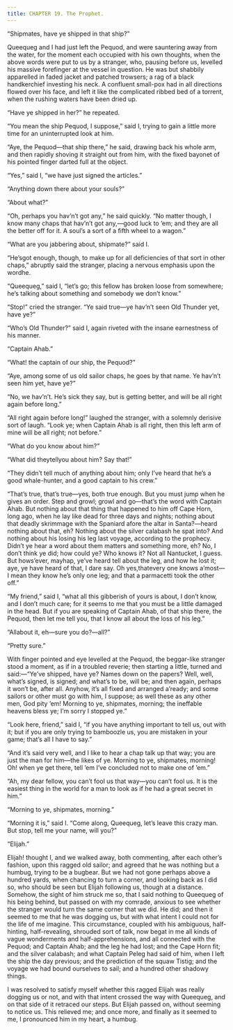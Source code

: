 ```yaml
---
title: CHAPTER 19. The Prophet.
---
```


“Shipmates, have ye shipped in that ship?”

Queequeg and I had just left the Pequod, and were sauntering away from the water, for the moment each occupied with his own thoughts, when the above words were put to us by a stranger, who, pausing before us, levelled his massive forefinger at the vessel in question. He was but shabbily apparelled in faded jacket and patched trowsers; a rag of a black handkerchief investing his neck. A confluent small-pox had in all directions flowed over his face, and left it like the complicated ribbed bed of a torrent, when the rushing waters have been dried up.

“Have ye shipped in her?” he repeated.

“You mean the ship Pequod, I suppose,” said I, trying to gain a little more time for an uninterrupted look at him.

“Aye, the Pequod—that ship there,” he said, drawing back his whole arm, and then rapidly shoving it straight out from him, with the fixed bayonet of his pointed finger darted full at the object.

“Yes,” said I, “we have just signed the articles.”

“Anything down there about your souls?”

“About what?”

“Oh, perhaps you hav’n’t got any,” he said quickly. “No matter though, I know many chaps that hav’n’t got any,—good luck to ’em; and they are all the better off for it. A soul’s a sort of a fifth wheel to a wagon.”

“What are you jabbering about, shipmate?” said I.

“He’sgot enough, though, to make up for all deficiencies of that sort in other chaps,” abruptly said the stranger, placing a nervous emphasis upon the wordhe.

“Queequeg,” said I, “let’s go; this fellow has broken loose from somewhere; he’s talking about something and somebody we don’t know.”

“Stop!” cried the stranger. “Ye said true—ye hav’n’t seen Old Thunder yet, have ye?”

“Who’s Old Thunder?” said I, again riveted with the insane earnestness of his manner.

“Captain Ahab.”

“What! the captain of our ship, the Pequod?”

“Aye, among some of us old sailor chaps, he goes by that name. Ye hav’n’t seen him yet, have ye?”

“No, we hav’n’t. He’s sick they say, but is getting better, and will be all right again before long.”

“All right again before long!” laughed the stranger, with a solemnly derisive sort of laugh. “Look ye; when Captain Ahab is all right, then this left arm of mine will be all right; not before.”

“What do you know about him?”

“What did theytellyou about him? Say that!”

“They didn’t tell much of anything about him; only I’ve heard that he’s a good whale-hunter, and a good captain to his crew.”

“That’s true, that’s true—yes, both true enough. But you must jump when he gives an order. Step and growl; growl and go—that’s the word with Captain Ahab. But nothing about that thing that happened to him off Cape Horn, long ago, when he lay like dead for three days and nights; nothing about that deadly skrimmage with the Spaniard afore the altar in Santa?—heard nothing about that, eh? Nothing about the silver calabash he spat into? And nothing about his losing his leg last voyage, according to the prophecy. Didn’t ye hear a word about them matters and something more, eh? No, I don’t think ye did; how could ye? Who knows it? Not all Nantucket, I guess. But hows’ever, mayhap, ye’ve heard tell about the leg, and how he lost it; aye, ye have heard of that, I dare say. Oh yes,thatevery one knows a’most—I mean they know he’s only one leg; and that a parmacetti took the other off.”

“My friend,” said I, “what all this gibberish of yours is about, I don’t know, and I don’t much care; for it seems to me that you must be a little damaged in the head. But if you are speaking of Captain Ahab, of that ship there, the Pequod, then let me tell you, that I know all about the loss of his leg.”

“Allabout it, eh—sure you do?—all?”

“Pretty sure.”

With finger pointed and eye levelled at the Pequod, the beggar-like stranger stood a moment, as if in a troubled reverie; then starting a little, turned and said:—“Ye’ve shipped, have ye? Names down on the papers? Well, well, what’s signed, is signed; and what’s to be, will be; and then again, perhaps it won’t be, after all. Anyhow, it’s all fixed and arranged a’ready; and some sailors or other must go with him, I suppose; as well these as any other men, God pity ’em! Morning to ye, shipmates, morning; the ineffable heavens bless ye; I’m sorry I stopped ye.”

“Look here, friend,” said I, “if you have anything important to tell us, out with it; but if you are only trying to bamboozle us, you are mistaken in your game; that’s all I have to say.”

“And it’s said very well, and I like to hear a chap talk up that way; you are just the man for him—the likes of ye. Morning to ye, shipmates, morning! Oh! when ye get there, tell ’em I’ve concluded not to make one of ’em.”

“Ah, my dear fellow, you can’t fool us that way—you can’t fool us. It is the easiest thing in the world for a man to look as if he had a great secret in him.”

“Morning to ye, shipmates, morning.”

“Morning it is,” said I. “Come along, Queequeg, let’s leave this crazy man. But stop, tell me your name, will you?”

“Elijah.”

Elijah! thought I, and we walked away, both commenting, after each other’s fashion, upon this ragged old sailor; and agreed that he was nothing but a humbug, trying to be a bugbear. But we had not gone perhaps above a hundred yards, when chancing to turn a corner, and looking back as I did so, who should be seen but Elijah following us, though at a distance. Somehow, the sight of him struck me so, that I said nothing to Queequeg of his being behind, but passed on with my comrade, anxious to see whether the stranger would turn the same corner that we did. He did; and then it seemed to me that he was dogging us, but with what intent I could not for the life of me imagine. This circumstance, coupled with his ambiguous, half-hinting, half-revealing, shrouded sort of talk, now begat in me all kinds of vague wonderments and half-apprehensions, and all connected with the Pequod; and Captain Ahab; and the leg he had lost; and the Cape Horn fit; and the silver calabash; and what Captain Peleg had said of him, when I left the ship the day previous; and the prediction of the squaw Tistig; and the voyage we had bound ourselves to sail; and a hundred other shadowy things.

I was resolved to satisfy myself whether this ragged Elijah was really dogging us or not, and with that intent crossed the way with Queequeg, and on that side of it retraced our steps. But Elijah passed on, without seeming to notice us. This relieved me; and once more, and finally as it seemed to me, I pronounced him in my heart, a humbug.